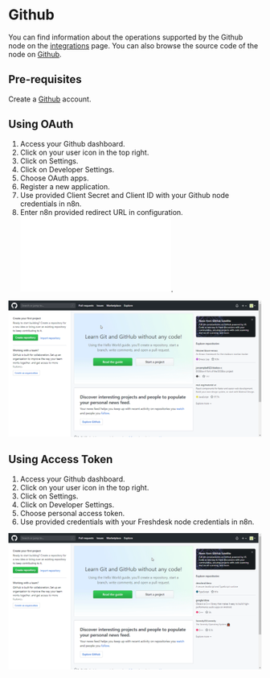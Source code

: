 # Github

You can find information about the operations supported by the Github node on the [integrations](https://n8n.io/integrations/n8n-nodes-base.github) page. You can also browse the source code of the node on [Github](https://github.com/n8n-io/n8n/tree/master/packages/nodes-base/nodes/Github).


## Pre-requisites

Create a [Github](https://github.com/) account.

## Using OAuth

1. Access your Github dashboard.
2. Click on your user icon in the top right.
3. Click on Settings.
4. Click on Developer Settings.
5. Choose OAuth apps.
6. Register a new application.
7. Use provided Client Secret and Client ID with your Github node credentials in n8n.
8. Enter n8n provided redirect URL in configuration. ![Redirect URL Explanation here](../README.md).

![Getting Github credentials](./using-oauth.gif)


## Using Access Token

1. Access your Github dashboard.
2. Click on your user icon in the top right.
3. Click on Settings.
4. Click on Developer Settings.
5. Choose personal access token.
6. Use provided credentials with your Freshdesk node credentials in n8n.

![Getting Github credentials](./using-access-token.gif)
